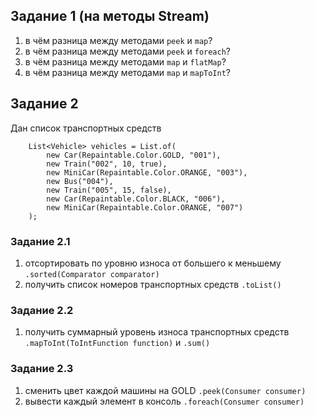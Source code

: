 ## Задание 1 (на методы Stream)
1. в чём разница между методами `peek` и `map`?
2. в чём разница между методами `peek` и `foreach`?
3. в чём разница между методами `map` и `flatMap`?
4. в чём разница между методами `map` и `mapToInt`?

## Задание 2 
Дан список транспортных средств


        List<Vehicle> vehicles = List.of(
            new Car(Repaintable.Color.GOLD, "001"),
            new Train("002", 10, true),
            new MiniCar(Repaintable.Color.ORANGE, "003"),
            new Bus("004"),
            new Train("005", 15, false),
            new Car(Repaintable.Color.BLACK, "006"),
            new MiniCar(Repaintable.Color.ORANGE, "007")
        );

### Задание 2.1
1. отсортировать по уровню износа от большего к меньшему `.sorted(Comparator comparator)`
2. получить список номеров транспортных средств `.toList()`

### Задание 2.2
1. получить суммарный уровень износа транспортных средств `.mapToInt(ToIntFunction function)` и `.sum()`

### Задание 2.3
1. сменить цвет каждой машины на GOLD `.peek(Consumer consumer)`
2. вывести каждый элемент в консоль `.foreach(Consumer consumer)`